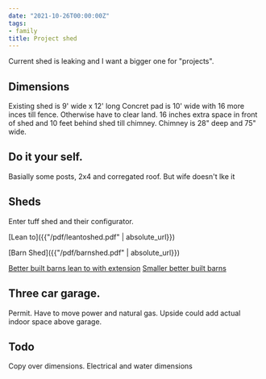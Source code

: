 ```yaml
---
date: "2021-10-26T00:00:00Z"
tags:
- family
title: Project shed
---
```


Current shed is leaking and I want a bigger one for "projects".   

## Dimensions
Existing shed is 9' wide x 12' long
Concret pad is 10' wide with 16 more inces till fence. Otherwise have to clear land. 
16 inches extra space in front of shed and 10 feet behind shed till chimney.
Chimney is 28" deep and 75" wide. 

## Do it your self.
Basially some posts, 2x4 and corregated roof.
But wife doesn't lke it

## Sheds
Enter tuff shed and their configurator.

[Lean to]({{"/pdf/leantoshed.pdf" | absolute_url}})

[Barn Shed]({{"/pdf/barnshed.pdf" | absolute_url}})


[Better built barns lean to with extension](https://shedview.betterbuiltbarns.com/?lng=en-US#ef8433c20d9a31d843d767f80d1bbb1d)
[Smaller better built barns](https://shedview.betterbuiltbarns.com/#956fad3e86b20f5969ad3d268573fcca)

## Three car garage.
Permit.
Have to move power and natural gas.
Upside could add actual indoor space above garage.

## Todo
Copy over dimensions.
Electrical and water dimensions
